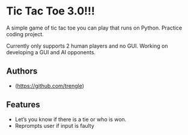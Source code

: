 
# Tic Tac Toe 3.0!!!

A simple game of tic tac toe you can play that runs on Python. Practice coding project. 

Currently only supports 2 human players and no GUI. Working on developing a GUI and AI opponents.




## Authors

- (https://github.com/trengle)


## Features

- Let’s you know if there is a tie or who is won.
- Reprompts user if input is faulty

